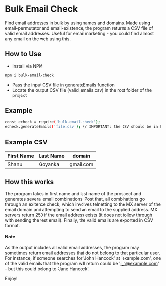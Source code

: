 # Bulk Email Check

Find email addresses in bulk by using names and domains. Made using email-permutator and email-existence, the program returns a CSV file of valid email addresses. Useful for email marketing - you could find almost any email on the web using this.

## How to Use

  - Install via NPM
  ```sh
  npm i bulk-email-check
  ```
  - Pass the input CSV file in generateEmails function
  - Locate the output CSV file (valid_emails.csv) in the root folder of the project

## Example

  ```sh
  const echeck = require('bulk-email-check');
  echeck.generateEmails('file.csv'); // IMPORTANT: the CSV should be in First Name | Last Name | Domain format. Please check the example CSV.
  ```

## Example CSV

First Name    | Last Name   | domain
------------- | ------------- | -------------
Shanu  | Goyanka | gmail.com

## How this works
The program takes in first name and last name of the prospect and generates several email combinations. Post that, all combinations go through an exitence check, which involves telnetting to the MX server of the email domain and attempting to send an email to the supplied address. MX servers return 250 if the email address exists (it does not follow through with sending the test email). Finally, the valid emails are exported in CSV format.

#### Note
 As the output includes all valid email addresses, the program may sometimes return email addresses that do not belong to that particular user. For instance, if someone searches for 'John Hancock' at 'example.com', one of the valid emails that the program will return could be 'j_h@example.com' - but this could belong to 'Jane Hancock'.

Enjoy!